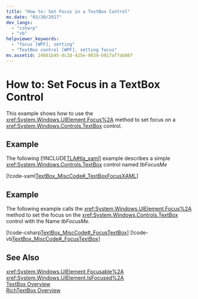 ```yaml
---
title: "How to: Set Focus in a TextBox Control"
ms.date: "03/30/2017"
dev_langs: 
  - "csharp"
  - "vb"
helpviewer_keywords: 
  - "focus [WPF], setting"
  - "TextBox control [WPF], setting focus"
ms.assetid: 24b61b45-dc2d-425e-9839-b017af7ab86f
---
```

# How to: Set Focus in a TextBox Control
This example shows how to use the <xref:System.Windows.UIElement.Focus%2A> method to set focus on a <xref:System.Windows.Controls.TextBox> control.  
  
## Example  
 The following [!INCLUDE[TLA#tla_xaml](../../../../includes/tlasharptla-xaml-md.md)] example describes a simple <xref:System.Windows.Controls.TextBox> control named *tbFocusMe*  
  
 [!code-xaml[TextBox_MiscCode#_TextBoxFocusXAML](../../../../samples/snippets/csharp/VS_Snippets_Wpf/TextBox_MiscCode/CSharp/Window1.xaml#_textboxfocusxaml)]  
  
## Example  
 The following example calls the <xref:System.Windows.UIElement.Focus%2A> method to set the focus on the <xref:System.Windows.Controls.TextBox> control with the Name *tbFocusMe*.  
  
 [!code-csharp[TextBox_MiscCode#_FocusTextBox](../../../../samples/snippets/csharp/VS_Snippets_Wpf/TextBox_MiscCode/CSharp/Window1.xaml.cs#_focustextbox)]
 [!code-vb[TextBox_MiscCode#_FocusTextBox](../../../../samples/snippets/visualbasic/VS_Snippets_Wpf/TextBox_MiscCode/VisualBasic/Window1.xaml.vb#_focustextbox)]  
  
## See Also  
 <xref:System.Windows.UIElement.Focusable%2A>  
 <xref:System.Windows.UIElement.IsFocused%2A>  
 [TextBox Overview](../../../../docs/framework/wpf/controls/textbox-overview.md)  
 [RichTextBox Overview](../../../../docs/framework/wpf/controls/richtextbox-overview.md)
